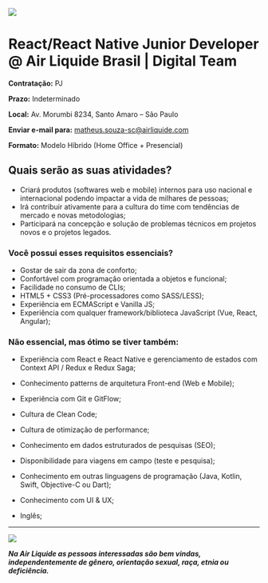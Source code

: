 ![](https://i.ibb.co/m8T361h/frontend-stack.jpg)

# React/React Native Junior Developer @ Air Liquide Brasil | Digital Team

**Contratação:** PJ

**Prazo:** Indeterminado

**Local:** Av. Morumbi 8234, Santo Amaro – São Paulo

**Enviar e-mail para:** matheus.souza-sc@airliquide.com

**Formato:** Modelo Híbrido (Home Office + Presencial)

## Quais serão as suas atividades?

- Criará produtos (softwares web e mobile) internos para uso nacional e internacional
  podendo impactar a vida de milhares de pessoas;
- Irá contribuir ativamente para a cultura do time com tendências de mercado e novas
  metodologias;
- Participará na concepção e solução de problemas técnicos em projetos novos e o projetos
  legados.

### **Você possui esses requisitos essenciais?**

- Gostar de sair da zona de conforto;
- Confortável com programação orientada a objetos e funcional;
- Facilidade no consumo de CLIs;
- HTML5 + CSS3 (Pré-processadores como SASS/LESS);
- Experiência em ECMAScript e Vanilla JS;
- Experiência com qualquer framework/biblioteca JavaScript (Vue, React, Angular);

### **Não essencial, mas ótimo se tiver também:**

- Experiência com React e React Native e gerenciamento de estados com Context API / Redux e Redux Saga;
- Conhecimento patterns de arquitetura Front-end (Web e Mobile);
- Experiência com Git e GitFlow;
- Cultura de Clean Code;
- Cultura de otimização de performance;
- Conhecimento em dados estruturados de pesquisas (SEO);
- Disponibilidade para viagens em campo (teste e pesquisa);

- Conhecimento em outras linguagens de programação (Java, Kotlin, Swift, Objective-C ou Dart);
- Conhecimento com UI & UX;
- Inglês;

---

![](https://i.ibb.co/nsZ3SBz/Group-1.png)

_**Na Air Liquide as pessoas interessadas são bem vindas, independentemente de gênero, orientação sexual, raça, etnia ou deficiência.**_

